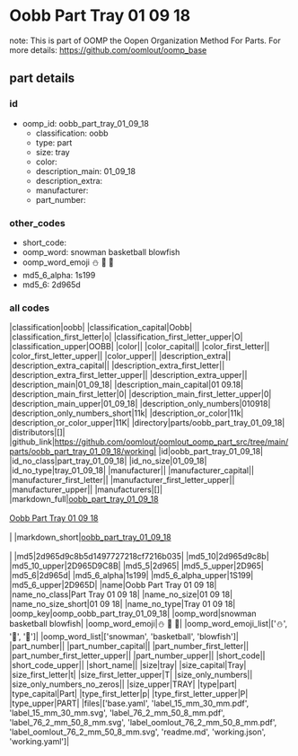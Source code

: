 # Oobb Part Tray 01 09 18  

note: This is part of OOMP the Oopen Organization Method For Parts. For more details: https://github.com/oomlout/oomp_base

##  part details





### id
* oomp_id: oobb_part_tray_01_09_18
  * classification: oobb
  * type: part
  * size: tray
  * color: 
  * description_main: 01_09_18
  * description_extra: 
  * manufacturer: 
  * part_number: 

### other_codes
* short_code: 
* oomp_word: snowman basketball blowfish
* oomp_word_emoji :snowman: :basketball: :blowfish:
* md5_6_alpha: 1s199
* md5_6: 2d965d

### all codes 
|classification|oobb|
|classification_capital|Oobb|
|classification_first_letter|o|
|classification_first_letter_upper|O|
|classification_upper|OOBB|
|color||
|color_capital||
|color_first_letter||
|color_first_letter_upper||
|color_upper||
|description_extra||
|description_extra_capital||
|description_extra_first_letter||
|description_extra_first_letter_upper||
|description_extra_upper||
|description_main|01_09_18|
|description_main_capital|01 09.18|
|description_main_first_letter|0|
|description_main_first_letter_upper|0|
|description_main_upper|01_09_18|
|description_only_numbers|010918|
|description_only_numbers_short|11k|
|description_or_color|11k|
|description_or_color_upper|11K|
|directory|parts/oobb_part_tray_01_09_18|
|distributors|[]|
|github_link|https://github.com/oomlout/oomlout_oomp_part_src/tree/main/parts/oobb_part_tray_01_09_18/working|
|id|oobb_part_tray_01_09_18|
|id_no_class|part_tray_01_09_18|
|id_no_size|01_09_18|
|id_no_type|tray_01_09_18|
|manufacturer||
|manufacturer_capital||
|manufacturer_first_letter||
|manufacturer_first_letter_upper||
|manufacturer_upper||
|manufacturers|[]|
|markdown_full|[oobb_part_tray_01_09_18](https://github.com/oomlout/oomlout_oomp_part_src/tree/main/parts/oobb_part_tray_01_09_18/working)<br>[](https://github.com/oomlout/oomlout_oomp_part_src/tree/main/parts/oobb_part_tray_01_09_18/working)<br>[Oobb Part Tray 01 09 18](https://github.com/oomlout/oomlout_oomp_part_src/tree/main/parts/oobb_part_tray_01_09_18/working)<br><br>|
|markdown_short|[oobb_part_tray_01_09_18](https://github.com/oomlout/oomlout_oomp_part_src/tree/main/parts/oobb_part_tray_01_09_18/working)<br><br>|
|md5|2d965d9c8b5d1497727218cf7216b035|
|md5_10|2d965d9c8b|
|md5_10_upper|2D965D9C8B|
|md5_5|2d965|
|md5_5_upper|2D965|
|md5_6|2d965d|
|md5_6_alpha|1s199|
|md5_6_alpha_upper|1S199|
|md5_6_upper|2D965D|
|name|Oobb Part Tray 01 09 18|
|name_no_class|Part Tray 01 09 18|
|name_no_size|01 09 18|
|name_no_size_short|01 09 18|
|name_no_type|Tray 01 09 18|
|oomp_key|oomp_oobb_part_tray_01_09_18|
|oomp_word|snowman basketball blowfish|
|oomp_word_emoji|:snowman: :basketball: :blowfish:|
|oomp_word_emoji_list|[':snowman:', ':basketball:', ':blowfish:']|
|oomp_word_list|['snowman', 'basketball', 'blowfish']|
|part_number||
|part_number_capital||
|part_number_first_letter||
|part_number_first_letter_upper||
|part_number_upper||
|short_code||
|short_code_upper||
|short_name||
|size|tray|
|size_capital|Tray|
|size_first_letter|t|
|size_first_letter_upper|T|
|size_only_numbers||
|size_only_numbers_no_zeros||
|size_upper|TRAY|
|type|part|
|type_capital|Part|
|type_first_letter|p|
|type_first_letter_upper|P|
|type_upper|PART|
|files|['base.yaml', 'label_15_mm_30_mm.pdf', 'label_15_mm_30_mm.svg', 'label_76_2_mm_50_8_mm.pdf', 'label_76_2_mm_50_8_mm.svg', 'label_oomlout_76_2_mm_50_8_mm.pdf', 'label_oomlout_76_2_mm_50_8_mm.svg', 'readme.md', 'working.json', 'working.yaml']|
